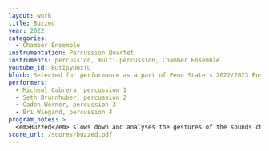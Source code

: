 ```yaml
---
layout: work
title: Buzzed
year: 2022
categories:
  - Chamber Ensemble
instrumentation: Percussion Quartet
instruments: percussion, multi-percussion, Chamber Ensemble
youtube_id: ButIpyUoxYU
blurb: Selected for performance as a part of Penn State's 2022/2023 Ensemble Call for Scores.
performers:
  - Micheal Cabrera, percussion 1
  - Seth Brunnhuber, percussion 2
  - Caden Werner, percussion 3
  - Bri Wiegand, percussion 4
program_notes: >
  <em>Buzzed</em> slows down and analyses the gestures of the sounds chosen for the piece and represents them structurally...
score_url: /scores/buzzed.pdf
---
```


